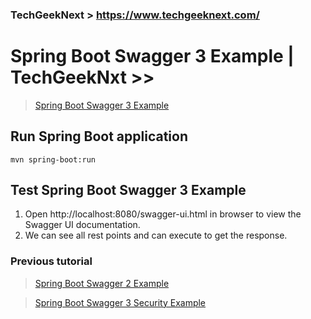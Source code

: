 ### TechGeekNext > https://www.techgeeknext.com/

# Spring Boot Swagger 3 Example | TechGeekNxt >> 

> [Spring Boot Swagger 3 Example](https://www.techgeeknext.com/spring-boot/spring-boot-swagger3-example/)

## Run Spring Boot application
```
mvn spring-boot:run
```
## Test Spring Boot Swagger 3 Example
<ol>
<li>Open http://localhost:8080/swagger-ui.html in browser to view the Swagger UI documentation. </li>
<li>We can see all rest points and can execute to get the response.</li>
</ol>

### Previous tutorial
> [Spring Boot Swagger 2 Example](https://www.techgeeknext.com/spring-boot/spring-boot-swagger2-example/)

> [Spring Boot Swagger 3 Security Example](https://www.techgeeknext.com/spring-boot/spring-boot-swagger3-security-example/)
